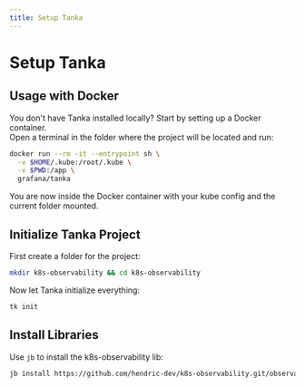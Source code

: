 ```yaml
---
title: Setup Tanka
---
```


# Setup Tanka

## Usage with Docker

You don't have Tanka installed locally? Start by setting up a Docker container. \
Open a terminal in the folder where the project will be located and run:

```sh
docker run --rm -it --entrypoint sh \
  -v $HOME/.kube:/root/.kube \
  -v $PWD:/app \
  grafana/tanka
```

You are now inside the Docker container with your kube config and the current folder mounted.

## Initialize Tanka Project

First create a folder for the project:

```sh
mkdir k8s-observability && cd k8s-observability
```

Now let Tanka initialize everything:

```sh
tk init
```

## Install Libraries

Use `jb` to install the k8s-observability lib:

```sh
jb install https://github.com/hendric-dev/k8s-observability.git/observability-stack@main
```
